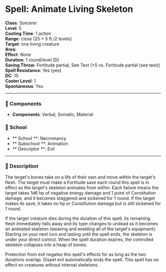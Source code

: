 
# Spell: Animate Living Skeleton
**Class**: Sorcerer  
**Level**: 5  
**Casting Time**: 1 action  
**Range**: close (25 + 5 ft./2 levels)  
**Target**: one living creature  
**Area**:   
**Effect**: _None_  
**Duration**: 1 round/level (D)  
**Saving Throw**: Fortitude partial, See Text (+5 vs. Fortitude partial (see text))  
**Spell Resistance**: Yes (yes)  
**DC**: 15  
**Caster Level**: 1  
**Spontaneous**: Yes

---

### 🔮 Components
- **Components**: Verbal, Somatic, Material

### 🏫 School
- ** School **: Necromancy
- ** Subschool **: Animation
- ** Descriptor **: Evil
---

### 📜 Description
The target's bones take on a life of their own and move within the target's flesh. The target must make a Fortitude save each round this spell is in effect as the target's skeleton animates from within. Each failure means the target takes 1d6 hp of negative energy damage and 1 point of Constitution damage, and it becomes staggered and sickened for 1 round. If the target makes its save, it takes no hp or Constitution damage but is still sickened for 1 round.

If the target creature dies during the duration of this spell, its remaining flesh immediately falls away and its type changes to undead as it becomes an animated skeleton (wearing and wielding all of the target's equipment). Starting on your next turn and lasting until the spell ends, the skeleton is under your direct control. When the spell duration expires, the controlled skeleton collapses into a heap of bones.

Protection from evil negates this spell's effects for as long as the two durations overlap. Dispel evil automatically ends the spell. This spell has no effect on creatures without internal skeletons.
